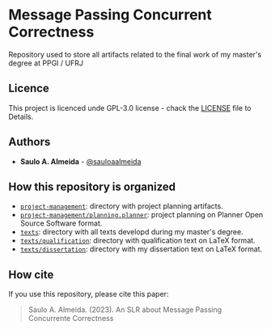 # Message Passing Concurrent Correctness
Repository used to store all artifacts related to the final work of my master's degree at PPGI / UFRJ

## Licence
This project is licenced unde GPL-3.0 license - chack the [LICENSE](LICENSE) file to Details.

## Authors
- **Saulo A. Almeida** - [@sauloaalmeida](https://github.com/sauloaalmeida)

## How this repository is organized
- [`project-management`](project-management): directory with project planning artifacts.
- [`project-management/planning.planner`](project-management/planning.planner): project planning on Planner Open Source Software format.
- [`texts`](texts): directory with all texts developd during my master's degree.
- [`texts/qualification`](texts/qualification): directory with qualification text on LaTeX format.
- [`texts/dissertation`](texts/dissertation): directory with my dissertation text on LaTeX format.

## How cite
If you use this repository, please cite this paper:

>Saulo A. Almeida. (2023). An SLR about Message Passing Concurrente Correctness
